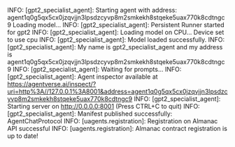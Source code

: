 INFO: [gpt2_specialist_agent]: Starting agent with address: agent1q0g5qx5cx0jzqvjjn3lpsdzcyvp8m2smkekh8stqeke5uax770k8cdtngc9
Loading model...
INFO: [gpt2_specialist_agent]: Persistent Runner started for gpt2
INFO: [gpt2_specialist_agent]: Loading model on CPU...
Device set to use cpu
INFO: [gpt2_specialist_agent]: Model loaded successfully.
INFO: [gpt2_specialist_agent]: My name is gpt2_specialist_agent and my address is agent1q0g5qx5cx0jzqvjjn3lpsdzcyvp8m2smkekh8stqeke5uax770k8cdtngc9
INFO: [gpt2_specialist_agent]: Waiting for prompts...
INFO: [gpt2_specialist_agent]: Agent inspector available at https://agentverse.ai/inspect/?uri=http%3A//127.0.0.1%3A8001&address=agent1q0g5qx5cx0jzqvjjn3lpsdzcyvp8m2smkekh8stqeke5uax770k8cdtngc9
INFO: [gpt2_specialist_agent]: Starting server on http://0.0.0.0:8001 (Press CTRL+C to quit)
INFO: [gpt2_specialist_agent]: Manifest published successfully: AgentChatProtocol
INFO: [uagents.registration]: Registration on Almanac API successful
INFO: [uagents.registration]: Almanac contract registration is up to date!
